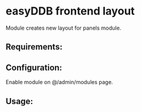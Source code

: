 easyDDB frontend layout
==========

Module creates new layout for panels module.

## Requirements:

## Configuration:
Enable module on @/admin/modules page.

## Usage:
